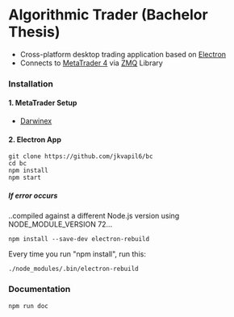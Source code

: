 # Algorithmic Trader (Bachelor Thesis)

- Cross-platform desktop trading application based on [Electron][elec]
- Connects to [MetaTrader 4][mt4] via [ZMQ][zmq] Library

### Installation

#### 1. MetaTrader Setup

- [Darwinex][dwx]

#### 2. Electron App

```console
git clone https://github.com/jkvapil6/bc
cd bc
npm install
npm start
```

##### If error occurs

..compiled against a different Node.js version using NODE_MODULE_VERSION 72...

```console
npm install --save-dev electron-rebuild
```

Every time you run "npm install", run this:

```console
./node_modules/.bin/electron-rebuild
```

### Documentation

```console
npm run doc
```

[elec]: https://electronjs.org/
[mt4]: https://www.metatrader4.com/en
[zmq]: https://zeromq.org/
[dwx]: https://github.com/darwinex/DarwinexLabs/tree/master/tools/dwx_zeromq_connector
